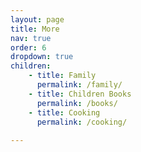 ```yaml
---
layout: page
title: More
nav: true
order: 6
dropdown: true
children: 
    - title: Family
      permalink: /family/
    - title: Children Books
      permalink: /books/
    - title: Cooking
      permalink: /cooking/
      
---
```


 